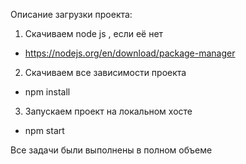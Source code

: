 
Описание загрузки проекта:

1. Скачиваем node js , если её нет

- https://nodejs.org/en/download/package-manager

2. Скачиваем все зависимости проекта

- npm install

3.  Запускаем проект на локальном хосте

- npm start

Все задачи были выполнены в полном объеме

